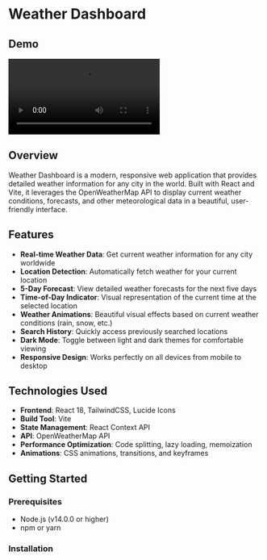 # Weather Dashboard

## Demo


![Weather Dashboard Demo](./assets/videos/video.mp4)

## Overview

Weather Dashboard is a modern, responsive web application that provides detailed weather information for any city in the world. Built with React and Vite, it leverages the OpenWeatherMap API to display current weather conditions, forecasts, and other meteorological data in a beautiful, user-friendly interface.

## Features

- **Real-time Weather Data**: Get current weather information for any city worldwide
- **Location Detection**: Automatically fetch weather for your current location
- **5-Day Forecast**: View detailed weather forecasts for the next five days
- **Time-of-Day Indicator**: Visual representation of the current time at the selected location
- **Weather Animations**: Beautiful visual effects based on current weather conditions (rain, snow, etc.)
- **Search History**: Quickly access previously searched locations
- **Dark Mode**: Toggle between light and dark themes for comfortable viewing
- **Responsive Design**: Works perfectly on all devices from mobile to desktop

## Technologies Used

- **Frontend**: React 18, TailwindCSS, Lucide Icons
- **Build Tool**: Vite
- **State Management**: React Context API
- **API**: OpenWeatherMap API
- **Performance Optimization**: Code splitting, lazy loading, memoization
- **Animations**: CSS animations, transitions, and keyframes

## Getting Started

### Prerequisites

- Node.js (v14.0.0 or higher)
- npm or yarn

### Installation

